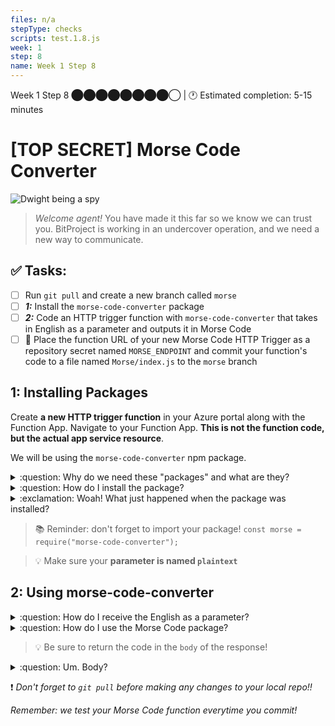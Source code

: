 ```yaml
---
files: n/a
stepType: checks
scripts: test.1.8.js
week: 1
step: 8
name: Week 1 Step 8
---
```

Week 1 Step 8 ⬤⬤⬤⬤⬤⬤⬤⬤◯ | 🕐 Estimated completion: 5-15 minutes

# [TOP SECRET] Morse Code Converter

![Dwight being a spy](https://media1.giphy.com/media/0HMhOCi7k9BH0BPdM5/giphy.gif?cid=ecf05e47hg0huslpl7cm5xuzpuncrzlmgzct1g0zwua85zzv&rid=giphy.gif&ct=g)
<br>

> *Welcome agent!* You have made it this far so we know we can trust you. BitProject is working in an undercover operation, and we need a new way to communicate.

## ✅  Tasks:
- [ ] Run `git pull` and create a new branch called `morse `
- [ ] ***1:*** Install the `morse-code-converter` package
- [ ] ***2:*** Code an HTTP trigger function with `morse-code-converter` that takes in English as a parameter and outputs it in Morse Code
- [ ] 🚀 Place the function URL of your new Morse Code HTTP Trigger as a repository secret named `MORSE_ENDPOINT` and commit your function's code to a file named `Morse/index.js` to the `morse` branch

## 1: Installing Packages
Create **a new HTTP trigger function** in your Azure portal along with the Function App. Navigate to your Function App. **This is not the function code, but the actual app service resource**. 

We will be using the `morse-code-converter` npm package.

<details>
<summary>:question: Why do we need these "packages" and what are they?</summary>
  </br>

Packages are awesome! They're chunks of publicly available code that someone else has written to help make coding easier for everyone else. These packages reusable code that increases functionality in your code. 

Before the Azure Function can run the code we will write, we have to install all the necessary package dependencies. These packages contain **code that we will "depend on" in the application**; we have to install them in the console using `npm install`.

[What is a package?](https://www.w3schools.com/nodejs/nodejs_npm.asp)


[What is the morse-code-converter package?](https://www.npmjs.com/package/morse-code-converter)
<br><br/>
</details>

<details>
<summary>:question: How do I install the package?</summary>
  </br>
In the left tab, scroll down to Console:

![console](https://user-images.githubusercontent.com/52464195/93178238-cf5c4e00-f6e8-11ea-90ab-c42f746cf04e.png)

Enter these commands in order:

```sh
npm init -y 

npm install morse-code-converter
```
 <br><br/>
</details>
<details>
<summary>:exclamation: Woah! What just happened when the package was installed?</summary>
  </br>

The first command created a **package.json** file to store your dependencies and essentially keeps track of what packages your application needs. You can find this file by going into the left menu and clicking on "App Files".

<img width="266" alt="Screen Shot 2021-04-26 at 3 15 21 AM" src="https://user-images.githubusercontent.com/28051494/116067063-a6684800-a63d-11eb-9652-fbda8805fd8a.png">

The next one actually installs the necessary packages with code, `morse-code-converter`.

*Note: If you get red text like `WARN`, you can ignore it.*

<img width="1440" alt="Screen Shot 2021-04-26 at 3 12 43 AM" src="https://user-images.githubusercontent.com/28051494/116066822-525d6380-a63d-11eb-9cea-5f2b82807cca.png">

  <br><br/>
</details>

> :books: Reminder: don't forget to import your package! `const morse = require("morse-code-converter");
`

> :bulb: Make sure your **parameter is named `plaintext`**

## 2: Using morse-code-converter
<details>
<summary>:question: How do I receive the English as a parameter?</summary>
  </br>

  [Query parameters](https://rapidapi.com/blog/api-glossary/parameters/query/) can be accessed from the `req` object in the input of the `module.exports` function.

  > :bulb: Since ours is named `plaintext`, we can access it with `req.query.plaintext`.

  **How would I send the English?**
  [place your function url here]&plaintext=[insert the English]
  <br><br/>
</details>

<details>
<summary>:question: How do I use the Morse Code package?</summary>
  </br>

  **Tip**: Try reading the [documentation](https://www.npmjs.com/package/morse-code-converter) first.

```js
const morse = require("morse-code-converter");
 
const code = morse.textToMorse('Hey how are you?'); // .... . -.--   .... --- .--   .- .-. .   -.-- --- ..- ..-..
const text = morse.morseToText(code); // HEY HOW ARE YOU?
```

  <br><br/>
</details>

> :bulb: Be sure to return the code in the `body` of the response!

<details>
<summary>:question: Um. Body?</summary>
  </br>

  **Tip**: `context.res` is the object you use to return a response to the user.

```js
    context.res = {
        body: [insert your encoded English here]
    };
```

  <br><br/>
</details>

:exclamation: *Don't forget to `git pull` before making any changes to your local repo!!*

*Remember: we test your Morse Code function everytime you commit!*
